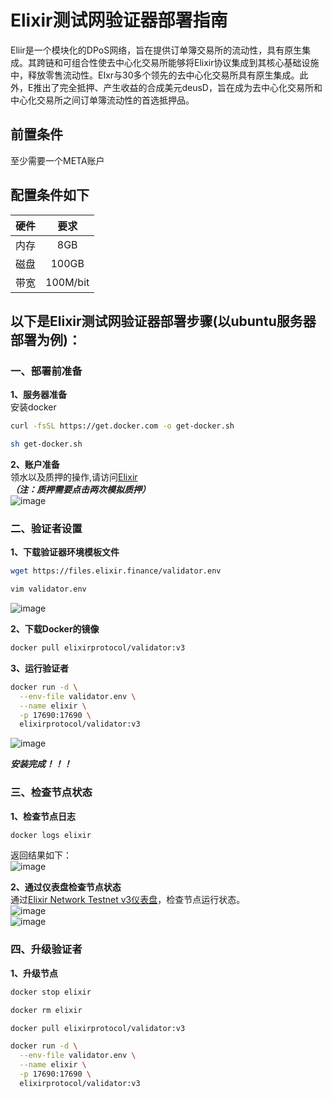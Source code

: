 # Elixir测试网验证器部署指南    

Eliir是一个模块化的DPoS网络，旨在提供订单簿交易所的流动性，具有原生集成。其跨链和可组合性使去中心化交易所能够将Elixir协议集成到其核心基础设施中，释放零售流动性。EIxr与30多个领先的去中心化交易所具有原生集成。此外，E推出了完全抵押、产生收益的合成美元deusD，旨在成为去中心化交易所和中心化交易所之间订单簿流动性的首选抵押品。

## 前置条件  
至少需要一个META账户

## 配置条件如下  
| 硬件  | 要求  |
|:-----:|:-----:|
|  内存   |   8GB   |
|   磁盘  |  100GB    |
|   带宽  |  100M/bit |

## 以下是Elixir测试网验证器部署步骤(以ubuntu服务器部署为例)：  
### 一、部署前准备  
**1、服务器准备**  
安装docker  
```bash
curl -fsSL https://get.docker.com -o get-docker.sh
```
```bash
sh get-docker.sh
```
**2、账户准备**  
领水以及质押的操作,请访问[Elixir](https://testnet-3.elixir.xyz/)  
***（注：质押需要点击两次模拟质押）***  
![image](https://github.com/user-attachments/assets/ddb0ffba-f814-4097-99a0-53a398afbf89)  
### 二、验证者设置  
**1、下载验证器环境模板文件**  
```bash
wget https://files.elixir.finance/validator.env
```
```bash
vim validator.env
```
![image](https://github.com/user-attachments/assets/b8d44c09-2dfe-44f6-8323-854bde4eed59)  

**2、下载Docker的镜像**  
```bash
docker pull elixirprotocol/validator:v3
```

**3、运行验证者**  
```bash
docker run -d \
  --env-file validator.env \
  --name elixir \
  -p 17690:17690 \
  elixirprotocol/validator:v3
```
![image](https://github.com/user-attachments/assets/5d48ee26-c317-4804-8b58-a6e74014c6c6)  

***安装完成！！！***  

### 三、检查节点状态  
**1、检查节点日志**  
```bash
docker logs elixir
```
返回结果如下：  
![image](https://github.com/user-attachments/assets/60317578-d26a-4f66-86dc-a621bfdb4612)  

**2、通过仪表盘检查节点状态**  
通过[Elixir Network Testnet v3仪表盘](https://testnet-3.elixir.xyz/)，检查节点运行状态。    
![image](https://github.com/user-attachments/assets/92d6fa7d-65bb-4964-9bc4-f75a9d918a46)    
![image](https://github.com/user-attachments/assets/cbd77adc-9a30-428f-b55a-fb9d259ca406)  



### 四、升级验证者  
**1、升级节点**  
```bash
docker stop elixir
```
```bash
docker rm elixir
```
```bash
docker pull elixirprotocol/validator:v3
```
```bash
docker run -d \
  --env-file validator.env \
  --name elixir \
  -p 17690:17690 \
  elixirprotocol/validator:v3
```
